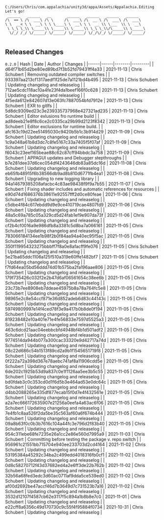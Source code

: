 ```
C:/Users/Chris/com.appalachia/unity3d/appa/Assets/Appalachia.Editing
Let's go!  
 ______   ______   __       ______   ______   ______   ______    
/\  == \ /\  ___\ /\ \     /\  ___\ /\  __ \ /\  ___\ /\  ___\   
\ \  __< \ \  __\ \ \ \____\ \  __\ \ \  __ \\ \___  \\ \  __\   
 \ \_\ \_\\ \_____\\ \_____\\ \_____\\ \_\ \_\\/\_____\\ \_____\ 
  \/_/ /_/ \/_____/ \/_____/ \/_____/ \/_/\/_/ \/_____/ \/_____/ 
                                                                 
```


## Released Changes

`0.2.0`
| Hash | Date | Author | Changes |
|------|------|--------|---------|
| d64f71b65d2be80ed89bd7f3b52fd79431ff4a33 | 2021-11-13 | Chris Schubert | Removing outdated compiler switches |
| 933397aa213cf1317aedf1f25de7a1121bd4b495 | 2021-11-13 | Chris Schubert | Updating changelog and releaselog |
| 712ae5cdc118ac10a4fe23f4da1beef166f0c628 | 2021-11-13 | Chris Schubert | Updating changelog and releaselog |
| 4f5eda612e842607d13e063fc7887054bfd7912e | 2021-11-13 | Chris Schubert | EXR to gitlfs |
| 5d8dc9309ed23c3e239335737968e427321ad235 | 2021-11-13 | Chris Schubert | Editor exlusions fro runtime build |
| ad8deeb21e8f8c6ce2c0335ca29b99d2123f8342 | 2021-11-13 | Chris Schubert | Editor exclusions for runtime build. |
| afc163c19d22ee51495030c9420b5b1c3b914d29 | 2021-11-09 | Chris Schubert | Updating changelog and releaselog |
| 1c9a048a61b8d3dc7c8fe5167c33a7405f5f07af | 2021-11-09 | Chris Schubert | Updating changelog and releaselog |
| f6043c23eef165beae88c62c87cff94bbdc3a758 | 2021-11-09 | Chris Schubert | APPAGUI updates and Debugger stepthroughs |
| b7e281dee37d6cec054df4243646db83a85dc16d | 2021-11-08 | Chris Schubert | Updating changelog and releaselog |
| eb65fb48915f6b38566db9ad8b810d6771fb4ea1 | 2021-11-08 | Chris Schubert | Upgrading to new logging library |
| 94a14679385208afacbc4c83ae98438f9f9a7b55 | 2021-11-07 | Chris Schubert | Fixing shader includes and automatic references for resources |
| e90d74d1686376b38611e92557fff2d0ce80feae | 2021-11-06 | Chris Schubert | Updating changelog and releaselog |
| c5dbe4f84c617ebdd9d9e9ce410719cae4807fd9 | 2021-11-06 | Chris Schubert | Updating changelog and releaselog |
| 48a5c69a785c05a329cd5d24fab1ef9e907da73f | 2021-11-06 | Chris Schubert | Updating changelog and releaselog |
| cf2b4cf0016a9e986dfb8a3381c5d8ba7a066161 | 2021-11-05 | Chris Schubert | Updating changelog and releaselog |
| 783066184134ee1b98f2b0f84aa94a40ec95f5ac | 2021-11-05 | Chris Schubert | Updating changelog and releaselog |
| 350f119954323275bbbff7f8a0e8afacff9fe076 | 2021-11-05 | Chris Schubert | Updating changelog and releaselog |
| 5e21ba65ddc1106a125f510a319e60ffe1482bf7 | 2021-11-05 | Chris Schubert | Updating changelog and releaselog |
| f7fd64ea05bd56ddd74d01b575ba2fa196aae806 | 2021-11-05 | Chris Schubert | Updating changelog and releaselog |
| 179f735426c032f2e2b47d6af06561654c38ee6b | 2021-11-05 | Chris Schubert | Updating changelog and releaselog |
| 23c73b7ee8908eb7ddeae45975b8a78a764fc5e8 | 2021-11-05 | Chris Schubert | Updating changelog and releaselog |
| 98965e2c8e54ccf871e36d852adeb6d83c44143c | 2021-11-05 | Chris Schubert | Updating changelog and releaselog |
| 59749809997e14f4ced78f3e9a417b0b8de0f194 | 2021-11-05 | Chris Schubert | Updating changelog and releaselog |
| 819238482e10a401e71e4fe56833e7597d5525a3 | 2021-11-05 | Chris Schubert | Updating changelog and releaselog |
| 463c6dcd21aac04eebbcbfd4948bf4b1d501adf2 | 2021-11-05 | Chris Schubert | Updating changelog and releaselog |
| 9774514da944b077a300cac33320e9d42717a74d | 2021-11-05 | Chris Schubert | Updating changelog and releaselog |
| 08c22d686c54b1513f89cd2a9b1f1545651719f8 | 2021-11-05 | Chris Schubert | Updating changelog and releaselog |
| 0f222a72a398d367e78aebc741af8a11906cdd5e | 2021-11-05 | Chris Schubert | Updating changelog and releaselog |
| 6de202c1925b53d9a837c0e1f1126aa5ee3b5c55 | 2021-11-05 | Chris Schubert | Updating changelog and releaselog |
| bd0fdab3c0c353cd0d1f6d5b3e464ad53e0dc64c | 2021-11-05 | Chris Schubert | Updating changelog and releaselog |
| d4bb2088265e335df877ecab15f0d7e4f432561e | 2021-11-05 | Chris Schubert | Updating changelog and releaselog |
| a2a7ec666172635907e21256a0eefa4a63ac6f06 | 2021-11-05 | Chris Schubert | Updating changelog and releaselog |
| 7e4fb1c8aa526f2da5be35c563af60a6f674b444 | 2021-11-05 | Chris Schubert | Updating changelog and releaselog |
| 09a8b63f0c0b3b7616c104a44fc3e796d2f83b40 | 2021-11-05 | Chris Schubert | Updating changelog and releaselog |
| 954c311ebe68fe7235e26a1cc2e86e560d7995a9 | 2021-11-03 | Chris Schubert | Committing before testing the package v. repo switch |
| 956961c21551bb715704e940ee233703d2cd4164 | 2021-11-02 | Chris Schubert | Updating changelog and releaselog |
| 53195384a45292c34ba2c499edd4018316fb0cf1 | 2021-11-02 | Chris Schubert | Updating changelog and releaselog |
| 0d8c58270712f43d37682ed4a2e6ff3de22b762b | 2021-11-02 | Chris Schubert | Updating changelog and releaselog |
| 32b56a68fed3edc3d60ac0711af9dda5ce539ed0 | 2021-11-02 | Chris Schubert | Updating changelog and releaselog |
| af00d2692be47accf46d7b3649d7c731523b7a16 | 2021-11-02 | Chris Schubert | Updating changelog and releaselog |
| 3532d12107f4587cb62e3117f5c894a1b8b8e7c0 | 2021-11-01 | Chris Schubert | Updating changelog and releaselog |
| e22cff8a6356c49d170730c9c55f4f95884f0734 | 2021-10-31 | Chris Schubert | Updating changelog and releaselog |
